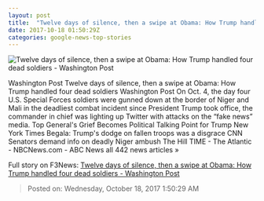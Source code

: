 ```yaml
---
layout: post
title:  "Twelve days of silence, then a swipe at Obama: How Trump handled four dead soldiers - Washington Post"
date: 2017-10-18 01:50:29Z
categories: google-news-top-stories
---
```


![Twelve days of silence, then a swipe at Obama: How Trump handled four dead soldiers - Washington Post](https://img.washingtonpost.com/rf/image_1484w/2010-2019/WashingtonPost/2017/10/18/National-Politics/Images/Botsford171016Trump21111.JPG?t=20170517)

Washington Post Twelve days of silence, then a swipe at Obama: How Trump handled four dead soldiers Washington Post On Oct. 4, the day four U.S. Special Forces soldiers were gunned down at the border of Niger and Mali in the deadliest combat incident since President Trump took office, the commander in chief was lighting up Twitter with attacks on the “fake news” media. Top General's Grief Becomes Political Talking Point for Trump New York Times Begala: Trump's dodge on fallen troops was a disgrace CNN Senators demand info on deadly Niger ambush The Hill TIME - The Atlantic - NBCNews.com - ABC News all 442 news articles »


Full story on F3News: [Twelve days of silence, then a swipe at Obama: How Trump handled four dead soldiers - Washington Post](http://www.f3nws.com/n/pF24cF)

> Posted on: Wednesday, October 18, 2017 1:50:29 AM
